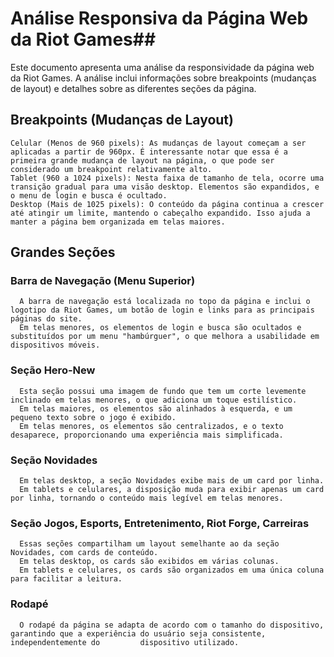 # Análise Responsiva da Página Web da Riot Games##
  Este documento apresenta uma análise da responsividade da página web da Riot Games. A análise inclui informações sobre breakpoints (mudanças de layout) e detalhes sobre as diferentes seções da página.


## Breakpoints (Mudanças de Layout)
    Celular (Menos de 960 pixels): As mudanças de layout começam a ser aplicadas a partir de 960px. É interessante notar que essa é a primeira grande mudança de layout na página, o que pode ser considerado um breakpoint relativamente alto.
    Tablet (960 a 1024 pixels): Nesta faixa de tamanho de tela, ocorre uma transição gradual para uma visão desktop. Elementos são expandidos, e o menu de login e busca é ocultado.
    Desktop (Mais de 1025 pixels): O conteúdo da página continua a crescer até atingir um limite, mantendo o cabeçalho expandido. Isso ajuda a manter a página bem organizada em telas maiores.

## Grandes Seções
  
  ### Barra de Navegação (Menu Superior)
      A barra de navegação está localizada no topo da página e inclui o logotipo da Riot Games, um botão de login e links para as principais páginas do site.
      Em telas menores, os elementos de login e busca são ocultados e substituídos por um menu "hambúrguer", o que melhora a usabilidade em dispositivos móveis.

  ### Seção Hero-New
      Esta seção possui uma imagem de fundo que tem um corte levemente inclinado em telas menores, o que adiciona um toque estilístico.
      Em telas maiores, os elementos são alinhados à esquerda, e um pequeno texto sobre o jogo é exibido.  
      Em telas menores, os elementos são centralizados, e o texto desaparece, proporcionando uma experiência mais simplificada.

  ### Seção Novidades
      Em telas desktop, a seção Novidades exibe mais de um card por linha.
      Em tablets e celulares, a disposição muda para exibir apenas um card por linha, tornando o conteúdo mais legível em telas menores.

  ### Seção Jogos, Esports, Entretenimento, Riot Forge, Carreiras
      Essas seções compartilham um layout semelhante ao da seção Novidades, com cards de conteúdo.
      Em telas desktop, os cards são exibidos em várias colunas.
      Em tablets e celulares, os cards são organizados em uma única coluna para facilitar a leitura.

 ### Rodapé
      O rodapé da página se adapta de acordo com o tamanho do dispositivo, garantindo que a experiência do usuário seja consistente, independentemente do         dispositivo utilizado.
